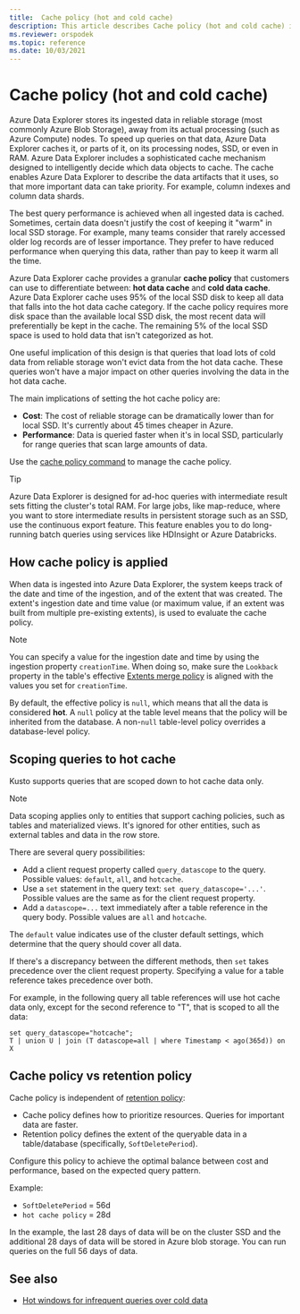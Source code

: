 ```yaml
---
title:  Cache policy (hot and cold cache)
description: This article describes Cache policy (hot and cold cache) in Azure Data Explorer.
ms.reviewer: orspodek
ms.topic: reference
ms.date: 10/03/2021
---
```

# Cache policy (hot and cold cache) 

Azure Data Explorer stores its ingested data in reliable storage (most commonly Azure Blob Storage),
away from its actual processing (such as Azure Compute) nodes. To speed up queries on that data, Azure Data Explorer caches it, or parts of it, on its processing nodes, SSD, or even in RAM. Azure Data Explorer includes a sophisticated cache mechanism designed to intelligently decide which data objects to cache. The cache enables Azure Data Explorer to describe the data artifacts that it uses, so that more important data can take priority. For example, column indexes and column data shards.

The best query performance is achieved when all ingested data is cached. Sometimes, certain data doesn't justify the cost of keeping it "warm" in local SSD storage.
For example, many teams consider that rarely accessed older log records are of lesser importance.
They prefer to have reduced performance when querying this data, rather than pay to keep it warm all the time.

Azure Data Explorer cache provides a granular **cache policy** that customers can use to differentiate between: **hot data cache** and **cold data cache**. Azure Data Explorer cache uses 95% of the local SSD disk to keep all data that falls into the hot data cache category. If the cache policy requires more disk space than the available local SSD disk, the most recent data will preferentially be kept in the cache. The remaining 5% of the local SSD space is used to hold data that isn't categorized as hot. 

One useful implication of this design is that queries that load lots of cold data from reliable storage won't evict data from the hot data cache. These queries won't have a major impact on other queries involving the data in the hot data cache.

The main implications of setting the hot cache policy are:
* **Cost**: The cost of reliable storage can be dramatically lower than for local SSD. It's currently about 45 times cheaper in Azure.
* **Performance**: Data is queried faster when it's in local SSD, particularly for range queries that scan large amounts of data.  

Use the [cache policy command](./show-table-cache-policy-command.md) to manage the cache policy.

> [!TIP]
>Azure Data Explorer is designed for ad-hoc queries with intermediate result sets fitting the cluster's total RAM.
>For large jobs, like map-reduce, where you want to store intermediate results in persistent storage such as an SSD, use the continuous export feature. This feature enables you to do long-running batch queries using services like HDInsight or Azure Databricks.
 
## How cache policy is applied

When data is ingested into Azure Data Explorer, the system keeps track of the date and time of the ingestion, and of the extent that was created. The extent's ingestion date and time value (or maximum value, if an extent was built from multiple pre-existing extents), is used to evaluate the cache policy.

> [!NOTE]
> You can specify a value for the ingestion date and time by using the ingestion property `creationTime`.
> When doing so, make sure the `Lookback` property in the table's effective [Extents merge policy](mergepolicy.md) is aligned with the values you set for `creationTime`.

By default, the effective policy is `null`, which means that all the data is considered **hot**.
A `null` policy at the table level means that the policy will be inherited from the database. A non-`null` table-level policy overrides a database-level policy.

## Scoping queries to hot cache

Kusto supports queries that are scoped down to hot cache data only.

> [!NOTE]
> Data scoping applies only to entities that support caching policies, such as tables and materialized views.
> It's ignored for other entities, such as external tables and data in the row store.

There are several query possibilities:
* Add a client request property called `query_datascope` to the query.
   Possible values: `default`, `all`, and `hotcache`.
* Use a `set` statement in the query text: `set query_datascope='...'`.
   Possible values are the same as for the client request property.
* Add a `datascope=...` text immediately after a table reference in the query body. 
   Possible values are `all` and `hotcache`.

The `default` value indicates use of the cluster default settings, which determine that the query should cover all data.

If there's a discrepancy between the different methods, then `set` takes precedence over the client request property. Specifying a value for a table reference takes precedence over both.

For example, in the following query all table references will use
hot cache data only, except for the second reference to "T", that is scoped
to all the data:

```kusto
set query_datascope="hotcache";
T | union U | join (T datascope=all | where Timestamp < ago(365d)) on X
```

## Cache policy vs retention policy

Cache policy is independent of [retention policy](./retentionpolicy.md): 
- Cache policy defines how to prioritize resources. Queries for important data are faster.
- Retention policy defines the extent of the queryable data in a table/database (specifically, `SoftDeletePeriod`).

Configure this policy to achieve the optimal balance 
between cost and performance, based on the expected query pattern.

Example:
* `SoftDeletePeriod` = 56d
* `hot cache policy` = 28d

In the example, the last 28 days of data will be on the cluster SSD and the
additional 28 days of data will be stored in Azure blob storage.
You can run queries on the full 56 days of data.
 
## See also

* [Hot windows for infrequent queries over cold data](../../hot-windows.md)
